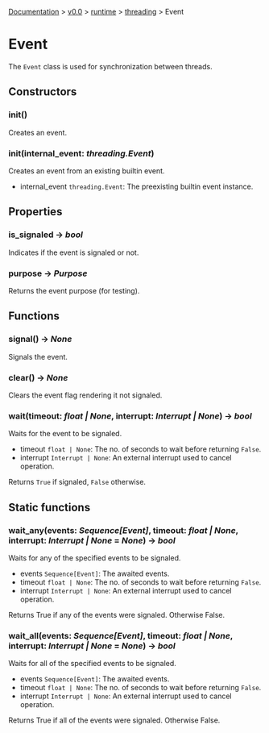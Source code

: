 [Documentation](/docs/documentation.md) >
 [v0.0](/docs/0.0/version.md) >
  [runtime](/docs/0.0/runtime/module.md) >
   [threading](/docs/0.0/runtime/threading/module.md) >
    Event

# Event

The `Event` class is used for synchronization between threads.

## Constructors

### __init__()

Creates an event.

### __init__(internal_event: _threading.Event_)

Creates an event from an existing builtin event.

- internal_event `threading.Event`: The preexisting builtin event instance.

## Properties

### is_signaled -> _bool_

Indicates if the event is signaled or not.

### purpose -> _Purpose_

Returns the event purpose (for testing).

## Functions

### signal() -> _None_

Signals the event.

### clear() -> _None_

Clears the event flag rendering it not signaled.

### wait(timeout: _float | None_, interrupt: _Interrupt | None_) -> _bool_

Waits for the event to be signaled.

- timeout `float | None`: The no. of seconds to wait before returning `False`.
- interrupt `Interrupt | None`: An external interrupt used to cancel operation.

Returns `True` if signaled, `False` otherwise.

## Static functions

### wait_any(events: _Sequence[Event]_, timeout: _float | None_, interrupt: _Interrupt | None_ = _None_) -> _bool_

Waits for any of the specified events to be signaled.

- events `Sequence[Event]`: The awaited events.
- timeout `float | None`: The no. of seconds to wait before returning `False`.
- interrupt `Interrupt | None`: An external interrupt used to cancel operation.

Returns True if any of the events were signaled. Otherwise False.


### wait_all(events: _Sequence[Event]_, timeout: _float | None_, interrupt: _Interrupt | None_ = _None_) -> _bool_

Waits for all of the specified events to be signaled.

- events `Sequence[Event]`: The awaited events.
- timeout `float | None`: The no. of seconds to wait before returning `False`.
- interrupt `Interrupt | None`: An external interrupt used to cancel operation.

Returns True if all of the events were signaled. Otherwise False.